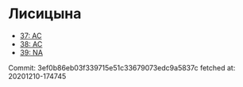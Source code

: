 # Лисицына
- [37: AC](37.md)
- [38: AC](38.md)
- [39: NA](39.md)

Commit: 3ef0b86eb03f339715e51c33679073edc9a5837c
 fetched at: 20201210-174745
